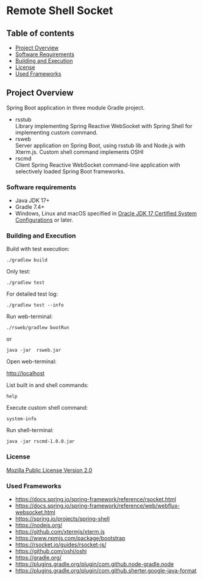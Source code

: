 # Remote Shell Socket

## Table of contents
- [Project Overview](#project-overview)
- [Software Requirements](#software-requirements)
- [Building and Execution](#building-and-execution)
- [License](#license)
- [Used Frameworks](#used-frameworks)


## Project Overview
Spring Boot application in three module Gradle project.

<ul>
  <li>
    <div>rsstub</div>
    <div>Library implementing Spring Reactive WebSocket with Spring Shell for implementing custom command.</div>
  </li>
  <li>
    <div>rsweb</div>
    <div>Server application on Spring Boot, using rsstub lib and Node.js with Xterm.js. Custom shell command implements OSHI</div>
  </li>
  <li>
    <div>rscmd</div>
    <div>Client Spring Reactive WebSocket command-line application with selectively loaded Spring Boot frameworks.</div>
  </li>
</ul>

### Software requirements
- Java JDK 17+
- Gradle 7.4+
- Windows, Linux and macOS specified in
  <a target="_blank" href= https://www.oracle.com/java/technologies/javase/products-doc-jdk17certconfig.html >Oracle JDK 17 Certified System Configurations</a>
  or later.

### Building and Execution
Build with test execution:
```
./gradlew build
```
Only test:
```
./gradlew test
```
For detailed test log:
```
./gradlew test --info
```
Run web-terminal:
```
./rsweb/gradlew bootRun
```
or
```
java -jar  rsweb.jar
```
Open web-terminal:
<p style="text-align: left;">
<a target="_blank" href=http://localhost>http://localhost</a>
</p>

List built in and shell commands:
```
help
```
Execute custom shell command:
```
system-info
```
Run shell-terminal:
```
java -jar rscmd-1.0.0.jar
```

### License

<p style="text-align: left;">
<a target="_blank" href=https://www.mozilla.org/en-US/MPL/2.0/>Mozilla Public License
Version 2.0</a>
</p>

### Used Frameworks
- https://docs.spring.io/spring-framework/reference/rsocket.html
- https://docs.spring.io/spring-framework/reference/web/webflux-websocket.html
- https://spring.io/projects/spring-shell
- https://nodejs.org/
- https://github.com/xtermjs/xterm.js
- https://www.npmjs.com/package/bootstrap
- https://rsocket.io/guides/rsocket-js/
- https://github.com/oshi/oshi
- https://gradle.org/
- https://plugins.gradle.org/plugin/com.github.node-gradle.node
- https://plugins.gradle.org/plugin/com.github.sherter.google-java-format
